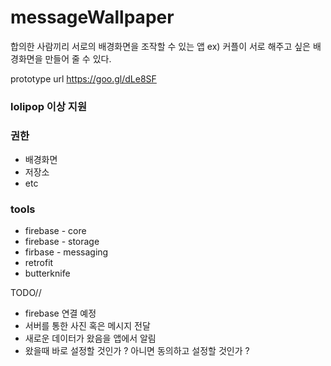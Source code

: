 # messageWallpaper

합의한 사람끼리 서로의 배경화면을 조작할 수 있는 앱 
ex) 커플이 서로 해주고 싶은 배경화면을 만들어 줄 수 있다.

prototype url 
https://goo.gl/dLe8SF

### lolipop 이상 지원 

### 권한
* 배경화면 
* 저장소 
* etc

### tools 
* firebase - core 
* firebase - storage 
* firbase - messaging
* retrofit
* butterknife

TODO//
* firebase 연결 예정 
* 서버를 통한 사진 혹은 메시지 전달 
* 새로운 데이터가 왔음을 앱에서 알림 
* 왔을때 바로 설정할 것인가 ? 아니면 동의하고 설정할 것인가 ?
